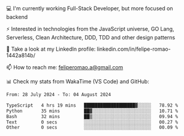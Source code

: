 💻 I'm currently working Full-Stack Developer, but more focused on backend

⚡ Interested in technologies from the JavaScript universe, GO Lang, Serverless, Clean Architecture, DDD, TDD and other design patterns

👥 Take a look at my LinkedIn profile: linkedin.com/in/felipe-romao-1442a814b/

📫 How to reach me: feliperomao.a@gmail.com

📊 Check my stats from WakaTime (VS Code) and GitHub:

<!--START_SECTION:waka-->

```txt
From: 28 July 2024 - To: 04 August 2024

TypeScript   4 hrs 19 mins   ███████████████████▓░░░░░   78.92 %
Python       35 mins         ██▓░░░░░░░░░░░░░░░░░░░░░░   10.71 %
Bash         32 mins         ██▒░░░░░░░░░░░░░░░░░░░░░░   09.94 %
Text         0 secs          ░░░░░░░░░░░░░░░░░░░░░░░░░   00.27 %
Other        0 secs          ░░░░░░░░░░░░░░░░░░░░░░░░░   00.09 %
```

<!--END_SECTION:waka-->
